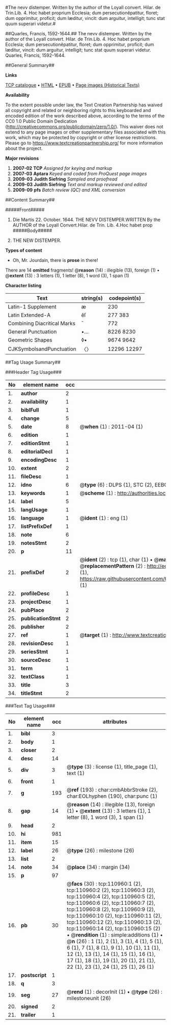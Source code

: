 #The nevv distemper. Written by the author of the Loyall convert. Hilar. de Trin.Lib. 4. Hoc habet proprium Ecclesia; dum persecutionĕpatitur, floret; dum opprimitur, proficit; dum læditur, vincit: dum arguitur, intelligit; tunc stat quum superari videtur.#

##Quarles, Francis, 1592-1644.##
The nevv distemper. Written by the author of the Loyall convert. Hilar. de Trin.Lib. 4. Hoc habet proprium Ecclesia; dum persecutionĕpatitur, floret; dum opprimitur, proficit; dum læditur, vincit: dum arguitur, intelligit; tunc stat quum superari videtur.
Quarles, Francis, 1592-1644.

##General Summary##

**Links**

[TCP catalogue](http://www.ota.ox.ac.uk/tcp/)  • 
[HTML](http://tei.it.ox.ac.uk/tcp/Texts-HTML/free/A91/A91570.html)  • 
[EPUB](http://tei.it.ox.ac.uk/tcp/Texts-EPUB/free/A91/A91570.epub) • 
[Page images (Historical Texts)](https://historicaltexts.jisc.ac.uk/eebo-99858900e)

**Availability**

To the extent possible under law, the Text Creation Partnership has waived all copyright and related or neighboring rights to this keyboarded and encoded edition of the work described above, according to the terms of the CC0 1.0 Public Domain Dedication (http://creativecommons.org/publicdomain/zero/1.0/). This waiver does not extend to any page images or other supplementary files associated with this work, which may be protected by copyright or other license restrictions. Please go to https://www.textcreationpartnership.org/ for more information about the project.

**Major revisions**

1. __2007-02__ __TCP__ *Assigned for keying and markup*
1. __2007-03__ __Aptara__ *Keyed and coded from ProQuest page images*
1. __2009-03__ __Judith Siefring__ *Sampled and proofread*
1. __2009-03__ __Judith Siefring__ *Text and markup reviewed and edited*
1. __2009-09__ __pfs__ *Batch review (QC) and XML conversion*

##Content Summary##

#####Front#####

1. Die Martis 22. October. 1644.
THE NEVV
DISTEMPER.WRITTEN
By the AUTHOR of the
Loyall Convert.Hilar. de Trin. Lib. 4.Hoc habet prop
#####Body#####

1. THE NEW
DISTEMPER.

**Types of content**

  * Oh, Mr. Jourdain, there is **prose** in there!

There are 14 **omitted** fragments! 
 @__reason__ (14) : illegible (13), foreign (1)  •  @__extent__ (13) : 3 letters (1), 1 letter (8), 1 word (3), 1 span (1)

**Character listing**


|Text|string(s)|codepoint(s)|
|---|---|---|
|Latin-1 Supplement|æ|230|
|Latin Extended-A|ĕſ|277 383|
|Combining             Diacritical Marks|̄|772|
|General Punctuation|•…|8226 8230|
|Geometric Shapes|◊▪|9674 9642|
|CJKSymbolsandPunctuation|〈〉|12296 12297|

##Tag Usage Summary##

###Header Tag Usage###

|No|element name|occ|attributes|
|---|---|---|---|
|1.|__author__|2||
|2.|__availability__|1||
|3.|__biblFull__|1||
|4.|__change__|5||
|5.|__date__|8| @__when__ (1) : 2011-04 (1)|
|6.|__edition__|1||
|7.|__editionStmt__|1||
|8.|__editorialDecl__|1||
|9.|__encodingDesc__|1||
|10.|__extent__|2||
|11.|__fileDesc__|1||
|12.|__idno__|6| @__type__ (6) : DLPS (1), STC (2), EEBO-CITATION (1), PROQUEST (1), VID (1)|
|13.|__keywords__|1| @__scheme__ (1) : http://authorities.loc.gov/ (1)|
|14.|__label__|5||
|15.|__langUsage__|1||
|16.|__language__|1| @__ident__ (1) : eng (1)|
|17.|__listPrefixDef__|1||
|18.|__note__|6||
|19.|__notesStmt__|2||
|20.|__p__|11||
|21.|__prefixDef__|2| @__ident__ (2) : tcp (1), char (1)  •  @__matchPattern__ (2) : ([0-9\-]+):([0-9IVX]+) (1), (.+) (1)  •  @__replacementPattern__ (2) : http://eebo.chadwyck.com/downloadtiff?vid=$1&page=$2 (1), https://raw.githubusercontent.com/textcreationpartnership/Texts/master/tcpchars.xml#$1 (1)|
|22.|__profileDesc__|1||
|23.|__projectDesc__|1||
|24.|__pubPlace__|2||
|25.|__publicationStmt__|2||
|26.|__publisher__|2||
|27.|__ref__|1| @__target__ (1) : http://www.textcreationpartnership.org/docs/. (1)|
|28.|__revisionDesc__|1||
|29.|__seriesStmt__|1||
|30.|__sourceDesc__|1||
|31.|__term__|1||
|32.|__textClass__|1||
|33.|__title__|3||
|34.|__titleStmt__|2||


###Text Tag Usage###

|No|element name|occ|attributes|
|---|---|---|---|
|1.|__bibl__|3||
|2.|__body__|1||
|3.|__closer__|2||
|4.|__desc__|14||
|5.|__div__|3| @__type__ (3) : license (1), title_page (1), text (1)|
|6.|__front__|1||
|7.|__g__|193| @__ref__ (193) : char:cmbAbbrStroke (2), char:EOLhyphen (190), char:punc (1)|
|8.|__gap__|14| @__reason__ (14) : illegible (13), foreign (1)  •  @__extent__ (13) : 3 letters (1), 1 letter (8), 1 word (3), 1 span (1)|
|9.|__head__|2||
|10.|__hi__|981||
|11.|__item__|15||
|12.|__label__|26| @__type__ (26) : milestone (26)|
|13.|__list__|2||
|14.|__note__|34| @__place__ (34) : margin (34)|
|15.|__p__|97||
|16.|__pb__|30| @__facs__ (30) : tcp:110960:1 (2), tcp:110960:2 (2), tcp:110960:3 (2), tcp:110960:4 (2), tcp:110960:5 (2), tcp:110960:6 (2), tcp:110960:7 (2), tcp:110960:8 (2), tcp:110960:9 (2), tcp:110960:10 (2), tcp:110960:11 (2), tcp:110960:12 (2), tcp:110960:13 (2), tcp:110960:14 (2), tcp:110960:15 (2)  •  @__rendition__ (1) : simple:additions (1)  •  @__n__ (26) : 1 (1), 2 (1), 3 (1), 4 (1), 5 (1), 6 (1), 7 (1), 8 (1), 9 (1), 10 (1), 11 (1), 12 (1), 13 (1), 14 (1), 15 (1), 16 (1), 17 (1), 18 (1), 19 (1), 20 (1), 21 (1), 22 (1), 23 (1), 24 (1), 25 (1), 26 (1)|
|17.|__postscript__|1||
|18.|__q__|3||
|19.|__seg__|27| @__rend__ (1) : decorInit (1)  •  @__type__ (26) : milestoneunit (26)|
|20.|__signed__|2||
|21.|__trailer__|1||
